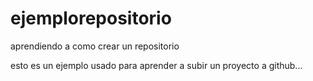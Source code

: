 # ejemplorepositorio

aprendiendo a como crear un repositorio

esto es un ejemplo usado para aprender a subir un proyecto a github...
